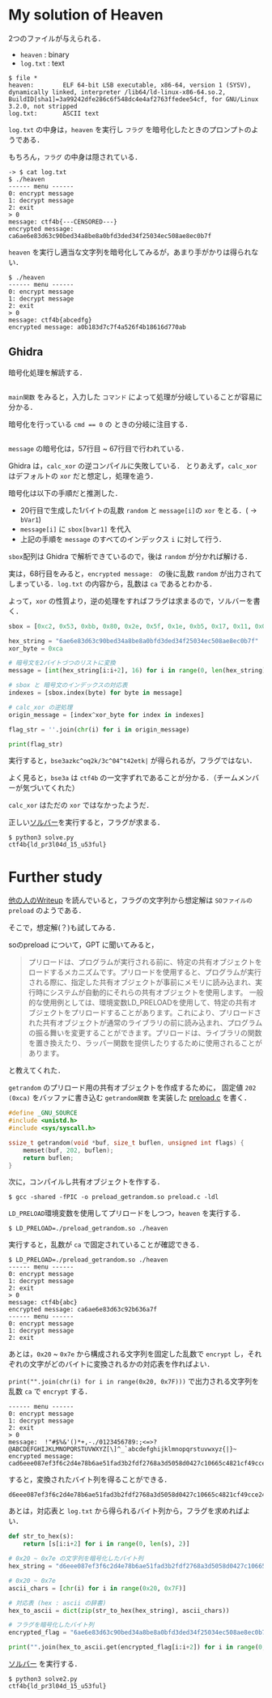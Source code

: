 # My solution of Heaven
2つのファイルが与えられる．
- `heaven` : binary
- `log.txt` : text
```
$ file *
heaven:        ELF 64-bit LSB executable, x86-64, version 1 (SYSV), dynamically linked, interpreter /lib64/ld-linux-x86-64.so.2, BuildID[sha1]=3a99242dfe286c6f548dc4e4af2763ffedee54cf, for GNU/Linux 3.2.0, not stripped
log.txt:       ASCII text
```

`log.txt` の中身は，`heaven` を実行し `フラグ` を暗号化したときのプロンプトのようである．

もちろん，`フラグ` の中身は隠されている．
```
-> $ cat log.txt                                                                                                                      
$ ./heaven
------ menu ------
0: encrypt message
1: decrypt message
2: exit
> 0
message: ctf4b{---CENSORED---}
encrypted message: ca6ae6e83d63c90bed34a8be8a0bfd3ded34f25034ec508ae8ec0b7f
```

`heaven` を実行し適当な文字列を暗号化してみるが，あまり手がかりは得られない．

```
$ ./heaven                                                                                                                           
------ menu ------
0: encrypt message
1: decrypt message
2: exit
> 0 
message: ctf4b{abcedfg}
encrypted message: a0b183d7c7f4a526f4b18616d770ab
```

## Ghidra
暗号化処理を解読する．

<figure><img src="../assets/ghidra_main.png" alt=""></figure>

`main関数` をみると，入力した `コマンド` によって処理が分岐していることが容易に分かる．

暗号化を行っている `cmd == 0` の
ときの分岐に注目する．

<figure><img src="../assets/ghidra_main2.png" alt=""></figure>

`message` の暗号化は，57行目 ~ 67行目で行われている．

Ghidra は，`calc_xor` の逆コンパイルに失敗している．
とりあえず，`calc_xor` はデフォルトの `xor` だと想定し，処理を追う．

暗号化は以下の手順だと推測した．
- 20行目で生成した1バイトの乱数 `random` と `message[i]`の `xor` をとる．( -> `bVar1`) 
- `message[i]` に `sbox[bvar1]` を代入
- 上記の手順を `message` のすべてのインデックス `i` に対して行う．

`sbox`配列は Ghidra で解析できているので，後は `random` が分かれば解ける．

実は，68行目をみると，`encrypted message: ` の後に乱数 `random` が出力されてしまっている．`log.txt` の内容から，乱数は `ca` であるとわかる．

よって，`xor` の性質より，逆の処理をすればフラグは求まるので，ソルバーを書く．

```Python
sbox = [0xc2, 0x53, 0xbb, 0x80, 0x2e, 0x5f, 0x1e, 0xb5, 0x17, 0x11, 0x00, 0x9e, 0x24, 0xc5, 0xcd, 0xd2, 0x7e, 0x39, 0xc6, 0x1a, 0x41, 0x52, 0xa9, 0x99, 0x03, 0x69, 0x8b, 0x73, 0x6f, 0xa0, 0xf1, 0xd8, 0xf5, 0x43, 0x7d, 0x0e, 0x19, 0x94, 0xb9, 0x36, 0x7b, 0x30, 0x25, 0x18, 0x02, 0xa7, 0xdb, 0xb3, 0x90, 0x98, 0x74, 0xaa, 0xa3, 0x20, 0xea, 0x72, 0xa2, 0x8e, 0x14, 0x5b, 0x23, 0x96, 0x62, 0xa4, 0x46, 0x22, 0x65, 0x7a, 0x08, 0xf6, 0x12, 0xac, 0x44, 0xe9, 0x28, 0x8d, 0xfe, 0x84, 0xc3, 0xe3, 0xfb, 0x15, 0x91, 0x3a, 0x8f, 0x56, 0xeb, 0x33, 0x6d, 0x0a, 0x31, 0x27, 0x54, 0xf9, 0x4a, 0xf3, 0xbf, 0x4b, 0xda, 0x68, 0xa1, 0x3c, 0xff, 0x38, 0xa6, 0x3e, 0xb7, 0xc0, 0x9a, 0x35, 0xca, 0x09, 0xb8, 0x8c, 0xde, 0x1c, 0x0c, 0x32, 0x2a, 0x0f, 0x82, 0xad, 0x64, 0x45, 0x85, 0xd1, 0xaf, 0xd9, 0xfc, 0xb4, 0x29, 0x01, 0x9b, 0x60, 0x75, 0xce, 0x4f, 0xc8, 0xcc, 0xe2, 0xe4, 0xf7, 0xd4, 0x04, 0x67, 0x92, 0xe5, 0xc7, 0x34, 0x0d, 0xf0, 0x93, 0x2c, 0xd5, 0xdd, 0x13, 0x95, 0x81, 0x88, 0x47, 0x9d, 0x0b, 0x1f, 0x5e, 0x5d, 0xa8, 0xe7, 0x05, 0x6a, 0xed, 0x2b, 0x63, 0x2f, 0x4c, 0xcb, 0xe8, 0xc9, 0x5a, 0xdc, 0xc4, 0xb0, 0xe1, 0x7f, 0x9f, 0x06, 0xe6, 0x57, 0xbe, 0xbd, 0xc1, 0xec, 0x59, 0x26, 0xf4, 0xb1, 0x16, 0x86, 0xd7, 0x70, 0x37, 0x4d, 0x71, 0x77, 0xdf, 0xba, 0xf8, 0x3b, 0x55, 0x9c, 0x79, 0x07, 0x83, 0x97, 0xd6, 0x6e, 0x61, 0x1d, 0x1b, 0xa5, 0x40, 0xab, 0xbc, 0x6b, 0x89, 0xae, 0x51, 0x78, 0xb6, 0xb2, 0xfd, 0xfa, 0xd3, 0x87, 0xef, 0xee, 0xe0, 0x2d, 0x4e, 0x3f, 0x6c, 0x66, 0x5c, 0x7c, 0x10, 0xcf, 0x49, 0x48, 0x21, 0x8a, 0x3d, 0xf2, 0x76, 0xd0, 0x42, 0x50, 0x58, 0x00 ]

hex_string = "6ae6e83d63c90bed34a8be8a0bfd3ded34f25034ec508ae8ec0b7f"
xor_byte = 0xca

# 暗号文を2バイトづつのリストに変換
message = [int(hex_string[i:i+2], 16) for i in range(0, len(hex_string), 2)]

# sbox と 暗号文のインデックスの対応表
indexes = [sbox.index(byte) for byte in message]

# calc_xor の逆処理
origin_message = [index^xor_byte for index in indexes]

flag_str = ''.join(chr(i) for i in origin_message)

print(flag_str)
```
実行すると，`bse3azkc^oq2k/3c^04^t42etk|` が得られるが，フラグではない．

よく見ると，`bse3a` は `ctf4b` の一文字ずれであることが分かる．（チームメンバーが気づいてくれた）

`calc_xor` はただの `xor` ではなかったようだ．

正しい[ソルバー](../solve/solve.py)を実行すると，フラグが求まる．
```
$ python3 solve.py                                                                           
ctf4b{ld_pr3l04d_15_u53ful}
```

# Further study
[他の人のWriteup](https://tan.hatenadiary.jp/entry/2023/06/05/001017#reversing-hard-Heaven-47-team-solved-140-points) を読んでいると，フラグの文字列から想定解は `SOファイルのpreload` のようである．

そこで，想定解(？)も試してみる．

soのpreload について，GPT に聞いてみると，
>プリロードは、プログラムが実行される前に、特定の共有オブジェクトをロードするメカニズムです。プリロードを使用すると、プログラムが実行される際に、指定した共有オブジェクトが事前にメモリに読み込まれ、実行時にシステムが自動的にそれらの共有オブジェクトを使用します。
> 一般的な使用例としては、環境変数LD_PRELOADを使用して、特定の共有オブジェクトをプリロードすることがあります。これにより、プリロードされた共有オブジェクトが通常のライブラリの前に読み込まれ、プログラムの振る舞いを変更することができます。プリロードは、ライブラリの関数を置き換えたり、ラッパー関数を提供したりするために使用されることがあります。

と教えてくれた．

`getrandom` のプリロード用の共有オブジェクトを作成するために，
固定値 `202 (0xca)` をバッファに書き込む `getrandom関数` を実装した [preload.c](../solve/preload.c) を書く．

```C
#define _GNU_SOURCE
#include <unistd.h>
#include <sys/syscall.h>

ssize_t getrandom(void *buf, size_t buflen, unsigned int flags) {
    memset(buf, 202, buflen);
    return buflen;
}
```

次に，コンパイルし共有オブジェクトを作する．
```
$ gcc -shared -fPIC -o preload_getrandom.so preload.c -ldl
```

`LD_PRELOAD`環境変数を使用してプリロードをしつつ，`heaven` を実行する．

```
$ LD_PRELOAD=./preload_getrandom.so ./heaven
```
実行すると，乱数が `ca` で固定されていることが確認できる．

```
$ LD_PRELOAD=./preload_getrandom.so ./heaven                                                                                                                                    
------ menu ------
0: encrypt message
1: decrypt message
2: exit
> 0
message: ctf4b{abc}
encrypted message: ca6ae6e83d63c92b636a7f
------ menu ------
0: encrypt message
1: decrypt message
2: exit
```

あとは，`0x20` ~ `0x7e` から構成される文字列を固定した乱数で `encrypt` し，それぞれの文字がどのバイトに変換されるかの対応表を作ればよい．

`print("".join(chr(i) for i in range(0x20, 0x7F)))` で出力される文字列を乱数 `ca` で `encrypt` する．

```
------ menu ------
0: encrypt message
1: decrypt message
2: exit
> 0
message:  !"#$%&'()*+,-./0123456789:;<=>?@ABCDEFGHIJKLMNOPQRSTUVWXYZ[\]^_`abcdefghijklmnopqrstuvwxyz{|}~
encrypted message: cad6eee087ef3f6c2d4e78b6ae51fad3b2fdf2768a3d5058d0427c10665c4821cf49cce24fc8d404e4f72901fcb475ce9b60dd132cd588479581e5c76792f093340d2b636aedcbe82f4c1f5e9d0be7055da857be06e6ec59bdc1dcc4c95a7f9f
```

すると，変換されたバイト列を得ることができる．
```
d6eee087ef3f6c2d4e78b6ae51fad3b2fdf2768a3d5058d0427c10665c4821cf49cce24fc8d404e4f72901fcb475ce9b60dd132cd588479581e5c76792f093340d2b636aedcbe82f4c1f5e9d0be7055da857be06e6ec59bdc1dcc4c95a7f9f
```

あとは，対応表と `log.txt` から得られるバイト列から，フラグを求めればよい．

```Python
def str_to_hex(s):
    return [s[i:i+2] for i in range(0, len(s), 2)]

# 0x20 ~ 0x7e の文字列を暗号化したバイト列
hex_string = "d6eee087ef3f6c2d4e78b6ae51fad3b2fdf2768a3d5058d0427c10665c4821cf49cce24fc8d404e4f72901fcb475ce9b60dd132cd588479581e5c76792f093340d2b636aedcbe82f4c1f5e9d0be7055da857be06e6ec59bdc1dcc4c95a7f9f"

# 0x20 ~ 0x7e
ascii_chars = [chr(i) for i in range(0x20, 0x7F)]

# 対応表 (hex : ascii の辞書)
hex_to_ascii = dict(zip(str_to_hex(hex_string), ascii_chars))

# フラグを暗号化したバイト列
encrypted_flag = "6ae6e83d63c90bed34a8be8a0bfd3ded34f25034ec508ae8ec0b7f"

print("".join(hex_to_ascii.get(encrypted_flag[i:i+2]) for i in range(0, len(encrypted_flag), 2)))
```
[ソルバー](../solve/solve2.py) を実行する．
```
$ python3 solve2.py                                                                         
ctf4b{ld_pr3l04d_15_u53ful}
```
